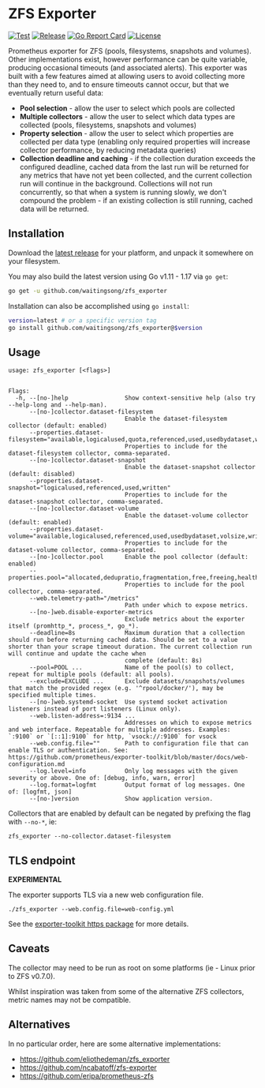 # ZFS Exporter

[![Test](https://github.com/waitingsong/zfs_exporter/actions/workflows/test.yml/badge.svg)](https://github.com/waitingsong/zfs_exporter/actions/workflows/test.yml)
[![Release](https://github.com/waitingsong/zfs_exporter/actions/workflows/release.yml/badge.svg)](https://github.com/waitingsong/zfs_exporter/actions/workflows/release.yml)
[![Go Report Card](https://goreportcard.com/badge/github.com/waitingsong/zfs_exporter)](https://goreportcard.com/report/github.com/waitingsong/zfs_exporter)
[![License](https://img.shields.io/badge/License-MIT-%23a31f34)](https://github.com/waitingsong/zfs_exporter/blob/master/LICENSE)

Prometheus exporter for ZFS (pools, filesystems, snapshots and volumes). Other implementations exist, however performance can be quite variable, producing occasional timeouts (and associated alerts). This exporter was built with a few features aimed at allowing users to avoid collecting more than they need to, and to ensure timeouts cannot occur, but that we eventually return useful data:

- **Pool selection** - allow the user to select which pools are collected
- **Multiple collectors** - allow the user to select which data types are collected (pools, filesystems, snapshots and volumes)
- **Property selection** - allow the user to select which properties are collected per data type (enabling only required properties will increase collector performance, by reducing metadata queries)
- **Collection deadline and caching** - if the collection duration exceeds the configured deadline, cached data from the last run will be returned for any metrics that have not yet been collected, and the current collection run will continue in the background. Collections will not run concurrently, so that when a system is running slowly, we don't compound the problem - if an existing collection is still running, cached data will be returned.

## Installation

Download the [latest release](https://github.com/waitingsong/zfs_exporter/releases/latest) for your platform, and unpack it somewhere on your filesystem.

You may also build the latest version using Go v1.11 - 1.17 via `go get`:

```bash
go get -u github.com/waitingsong/zfs_exporter
```

Installation can also be accomplished using `go install`:

```bash
version=latest # or a specific version tag
go install github.com/waitingsong/zfs_exporter@$version
```

## Usage

```
usage: zfs_exporter [<flags>]


Flags:
  -h, --[no-]help                Show context-sensitive help (also try --help-long and --help-man).
      --[no-]collector.dataset-filesystem  
                                 Enable the dataset-filesystem collector (default: enabled)
      --properties.dataset-filesystem="available,logicalused,quota,referenced,used,usedbydataset,written"  
                                 Properties to include for the dataset-filesystem collector, comma-separated.
      --[no-]collector.dataset-snapshot  
                                 Enable the dataset-snapshot collector (default: disabled)
      --properties.dataset-snapshot="logicalused,referenced,used,written"  
                                 Properties to include for the dataset-snapshot collector, comma-separated.
      --[no-]collector.dataset-volume  
                                 Enable the dataset-volume collector (default: enabled)
      --properties.dataset-volume="available,logicalused,referenced,used,usedbydataset,volsize,written"  
                                 Properties to include for the dataset-volume collector, comma-separated.
      --[no-]collector.pool      Enable the pool collector (default: enabled)
      --properties.pool="allocated,dedupratio,fragmentation,free,freeing,health,leaked,readonly,size"  
                                 Properties to include for the pool collector, comma-separated.
      --web.telemetry-path="/metrics"  
                                 Path under which to expose metrics.
      --[no-]web.disable-exporter-metrics  
                                 Exclude metrics about the exporter itself (promhttp_*, process_*, go_*).
      --deadline=8s              Maximum duration that a collection should run before returning cached data. Should be set to a value shorter than your scrape timeout duration. The current collection run will continue and update the cache when
                                 complete (default: 8s)
      --pool=POOL ...            Name of the pool(s) to collect, repeat for multiple pools (default: all pools).
      --exclude=EXCLUDE ...      Exclude datasets/snapshots/volumes that match the provided regex (e.g. '^rpool/docker/'), may be specified multiple times.
      --[no-]web.systemd-socket  Use systemd socket activation listeners instead of port listeners (Linux only).
      --web.listen-address=:9134 ...  
                                 Addresses on which to expose metrics and web interface. Repeatable for multiple addresses. Examples: `:9100` or `[::1]:9100` for http, `vsock://:9100` for vsock
      --web.config.file=""       Path to configuration file that can enable TLS or authentication. See: https://github.com/prometheus/exporter-toolkit/blob/master/docs/web-configuration.md
      --log.level=info           Only log messages with the given severity or above. One of: [debug, info, warn, error]
      --log.format=logfmt        Output format of log messages. One of: [logfmt, json]
      --[no-]version             Show application version.
```

Collectors that are enabled by default can be negated by prefixing the flag with `--no-*`, ie:

```
zfs_exporter --no-collector.dataset-filesystem
```

## TLS endpoint

**EXPERIMENTAL**

The exporter supports TLS via a new web configuration file.

```console
./zfs_exporter --web.config.file=web-config.yml
```

See the [exporter-toolkit https package](https://github.com/prometheus/exporter-toolkit/blob/v0.1.0/https/README.md) for more details.

## Caveats

The collector may need to be run as root on some platforms (ie - Linux prior to ZFS v0.7.0).

Whilst inspiration was taken from some of the alternative ZFS collectors, metric names may not be compatible.

## Alternatives

In no particular order, here are some alternative implementations:

- https://github.com/eliothedeman/zfs_exporter
- https://github.com/ncabatoff/zfs-exporter
- https://github.com/eripa/prometheus-zfs
